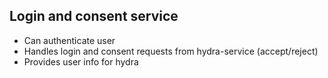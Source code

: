 ## Login and consent service

* Can authenticate user
* Handles login and consent requests from hydra-service (accept/reject)
* Provides user info for hydra